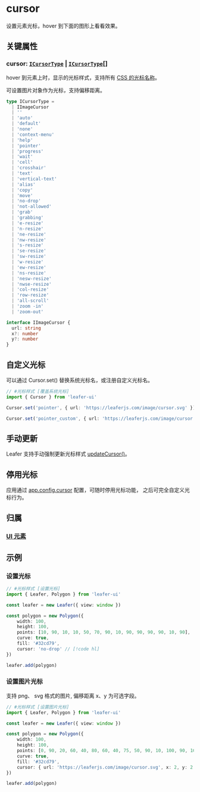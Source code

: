 <script setup>
import Case from '/component/Case.vue'
</script>

# cursor

设置元素光标，hover 到下面的图形上看看效果。

<case name="Cursor" editor=false></case>

## 关键属性

### cursor: [`ICursorType`](/api/modules.md#icursortype) | [`ICursorType`](/api/modules.md#icursortype)[]

hover 到元素上时，显示的光标样式，支持所有 [CSS 的光标名称](https://developer.mozilla.org/zh-CN/docs/Web/CSS/cursor)。

可设置图片对象作为光标，支持偏移距离。

```ts
type ICursorType =
  | IImageCursor
  | ''
  | 'auto'
  | 'default'
  | 'none'
  | 'context-menu'
  | 'help'
  | 'pointer'
  | 'progress'
  | 'wait'
  | 'cell'
  | 'crosshair'
  | 'text'
  | 'vertical-text'
  | 'alias'
  | 'copy'
  | 'move'
  | 'no-drop'
  | 'not-allowed'
  | 'grab'
  | 'grabbing'
  | 'e-resize'
  | 'n-resize'
  | 'ne-resize'
  | 'nw-resize'
  | 's-resize'
  | 'se-resize'
  | 'sw-resize'
  | 'w-resize'
  | 'ew-resize'
  | 'ns-resize'
  | 'nesw-resize'
  | 'nwse-resize'
  | 'col-resize'
  | 'row-resize'
  | 'all-scroll'
  | 'zoom -in'
  | 'zoom-out'

interface IImageCursor {
  url: string
  x?: number
  y?: number
}
```

## 自定义光标

可以通过 Cursor.set() 替换系统光标名，或注册自定义光标名。

```ts
// #光标样式 [覆盖系统光标]
import { Cursor } from 'leafer-ui'

Cursor.set('pointer', { url: 'https://leaferjs.com/image/cursor.svg' }) // 替换pointer光标

Cursor.set('pointer_custom', { url: 'https://leaferjs.com/image/cursor.svg' }) // 注册自定义光标名
```

## 手动更新

Leafer 支持手动强制更新光标样式 [updateCursor()](/reference/display/Leafer.md#updatecursor-cursor-icursortype)。

## 停用光标

应用通过 [app.config.cursor](/reference/config/app/base.md#cursor-boolean) 配置，可随时停用光标功能， 之后可完全自定义光标行为。

## 归属

### [UI 元素](/reference/display/UI.md)

## 示例

<case name="Cursor" index=4 editor=false></case>

### 设置光标

```ts
// #光标样式 [设置光标]
import { Leafer, Polygon } from 'leafer-ui'

const leafer = new Leafer({ view: window })

const polygon = new Polygon({
    width: 100,
    height: 100,
    points: [10, 90, 10, 10, 50, 70, 90, 10, 90, 90, 90, 90, 10, 90],
    curve: true,
    fill: '#32cd79',
    cursor: 'no-drop' // [!code hl]
})

leafer.add(polygon)
```

<case name="Cursor" index=5 editor=false></case>

### 设置图片光标

支持 png、 svg 格式的图片, 偏移距离 x、y 为可选字段。

```ts
// #光标样式 [设置图片光标]
import { Leafer, Polygon } from 'leafer-ui'

const leafer = new Leafer({ view: window })

const polygon = new Polygon({
    width: 100,
    height: 100,
    points: [0, 90, 20, 60, 40, 80, 60, 40, 75, 50, 90, 10, 100, 90, 100, 90, 0, 90],
    curve: true,
    fill: '#32cd79',
    cursor: { url: 'https://leaferjs.com/image/cursor.svg', x: 2, y: 2 } // [!code hl]
})

leafer.add(polygon)
```
